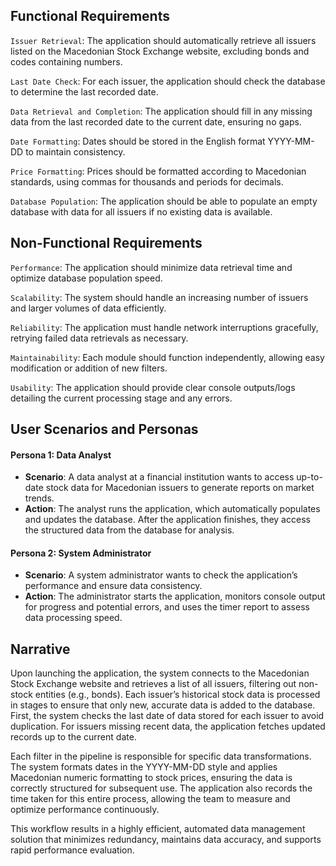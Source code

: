 ## Functional Requirements 

`Issuer Retrieval`: The application should automatically retrieve all issuers listed on the Macedonian Stock Exchange website, excluding bonds and codes containing numbers.

`Last Date Check`: For each issuer, the application should check the database to determine the last recorded date.

`Data Retrieval and Completion`: The application should fill in any missing data from the last recorded date to the current date, ensuring no gaps.

`Date Formatting`: Dates should be stored in the English format YYYY-MM-DD to maintain consistency.

`Price Formatting`: Prices should be formatted according to Macedonian standards, using commas for thousands and periods for decimals.

`Database Population`: The application should be able to populate an empty database with data for all issuers if no existing data is available.


## Non-Functional Requirements

`Performance`: The application should minimize data retrieval time and optimize database population speed.

`Scalability`: The system should handle an increasing number of issuers and larger volumes of data efficiently.

`Reliability`: The application must handle network interruptions gracefully, retrying failed data retrievals as necessary.

`Maintainability`: Each module should function independently, allowing easy modification or addition of new filters.

`Usability`: The application should provide clear console outputs/logs detailing the current processing stage and any errors.


## User Scenarios and Personas

#### Persona 1: Data Analyst
* **Scenario**: A data analyst at a financial institution wants to access up-to-date stock data for Macedonian issuers to generate reports on market trends.
* **Action**: The analyst runs the application, which automatically populates and updates the database. After the application finishes, they access the structured data from the database for analysis.

#### Persona 2: System Administrator

* **Scenario**: A system administrator wants to check the application’s performance and ensure data consistency.
* **Action**: The administrator starts the application, monitors console output for progress and potential errors, and uses the timer report to assess data processing speed.


## Narrative

Upon launching the application, the system connects to the Macedonian Stock Exchange website and retrieves a list of all issuers, filtering out non-stock entities (e.g., bonds). Each issuer’s historical stock data is processed in stages to ensure that only new, accurate data is added to the database. First, the system checks the last date of data stored for each issuer to avoid duplication. For issuers missing recent data, the application fetches updated records up to the current date.

Each filter in the pipeline is responsible for specific data transformations. The system formats dates in the YYYY-MM-DD style and applies Macedonian numeric formatting to stock prices, ensuring the data is correctly structured for subsequent use. The application also records the time taken for this entire process, allowing the team to measure and optimize performance continuously.

This workflow results in a highly efficient, automated data management solution that minimizes redundancy, maintains data accuracy, and supports rapid performance evaluation.